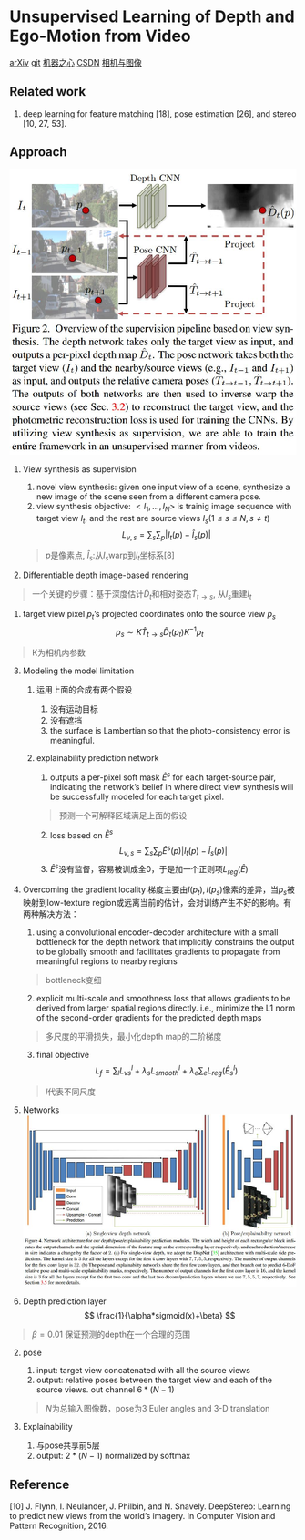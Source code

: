 # Unsupervised Learning of Depth and Ego-Motion from Video
[arXiv](https://arxiv.org/abs/1704.07813)
[git](https://github.com/tinghuiz/SfMLearner)
[机器之心](http://www.sohu.com/a/160234058_465975)
[CSDN](https://blog.csdn.net/Kevin_cc98/article/details/78957218)
[相机与图像](https://zhuanlan.zhihu.com/p/33583981)
## Related work
1. deep learning for feature matching [18], pose estimation [26], and stereo [10, 27, 53].

## Approach
![DM](./.assets/DM.jpg)
1. View synthesis as supervision
   1. novel view synthesis: given one input view of a scene, synthesize a new image of the scene seen from a different camera pose.
   2. view synthesis objective: $<I_1,...,I_N>$ is trainig image sequence with target view $I_t$, and the rest are source views $I_s(1\le s\le N,s\ne t)$
   $$ L_{v,s}=\sum_s\sum_p|I_t(p)-\hat I_s(p)| $$
   > $p$是像素点, $\hat I_s$:从$I_s$warp到$I_t$坐标系[8]

2. Differentiable depth image-based rendering
> 一个关键的步骤：基于深度估计$\hat D_t$和相对姿态$\hat T_{t\to s}$, 从$I_s$重建$I_t$

   1. target view pixel $p_t$’s projected coordinates onto the source view $p_s$
   $$ p_s\sim K \hat T_{t\to s}\hat D_t(p_t)K^{-1}p_t$$
   > K为相机内参数

3. Modeling the model limitation
   1. 运用上面的合成有两个假设
      1. 没有运动目标
      2. 没有遮挡
      3.  the surface is Lambertian so that the photo-consistency error is meaningful.
    2. explainability prediction network
       1.  outputs a per-pixel soft mask $\hat E^s$ for each target-source pair, indicating the network’s belief in where direct view synthesis will be successfully modeled for each target pixel.
       > 预测一个可解释区域满足上面的假设

       2. loss based on $\hat E^s$
       $$ L_{v,s}=\sum_s\sum_p\hat E^s(p)|I_t(p)-\hat I_s(p)| $$
       3. $\hat E^s$没有监督，容易被训成全0，于是加一个正则项$L_{reg}(\hat E)$

4. Overcoming the gradient locality
梯度主要由$I(p_t),I(p_s)$像素的差异，当$p_s$被映射到low-texture region或远离当前的估计，会对训练产生不好的影响。有两种解决方法：
   1. using a convolutional encoder-decoder architecture with a small bottleneck for the depth network that implicitly constrains the output to be globally smooth and facilitates gradients to propagate from meaningful regions to nearby regions
   > bottleneck变细

   2. explicit multi-scale and smoothness loss that allows gradients to be derived from larger spatial regions directly. i.e., minimize the L1 norm of the second-order gradients for the predicted depth maps
   > 多尺度的平滑损失，最小化depth map的二阶梯度

   3. final objective
   $$ L_{f} = \sum_lL_{vs}^l+\lambda_s L_{smooth}^l+\lambda_e\sum_eL_{reg}(\hat E_s^l) $$
   > $l$代表不同尺度

5. Networks
![DP_net](./.assets/DP_net.jpg)
1. Depth prediction layer
$$ \frac{1}{\alpha*sigmoid(x)+\beta} $$
> $\beta=0.01$ 保证预测的depth在一个合理的范围

2. pose
   1. input: target view concatenated with all the source views
   2. output: relative poses between the target view and each of the source views. out channel $6*(N-1)$
   > $N$为总输入图像数，pose为3 Euler angles and 3-D translation

3. Explainability
   1. 与pose共享前5层
   2. output: $2*(N-1)$ normalized by softmax

## Reference
[10] J. Flynn, I. Neulander, J. Philbin, and N. Snavely. DeepStereo: Learning to predict new views from the world’s imagery. In Computer Vision and Pattern Recognition, 2016.
